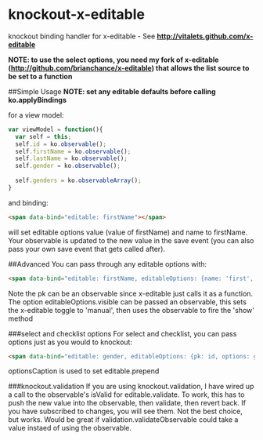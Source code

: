 knockout-x-editable
===================

knockout binding handler for x-editable - See **http://vitalets.github.com/x-editable**

**NOTE: to use the select options, you need my fork of x-editable (http://github.com/brianchance/x-editable) that allows the list source to be set to a function**

##Simple Usage
**NOTE: set any editable defaults before calling ko.applyBindings**

for a view model:
```javascript
var viewModel = function(){
  var self = this;
  self.id = ko.observable();
  self.firstName = ko.observable();
  self.lastName = ko.observable();
  self.gender = ko.observable();
  
  self.genders = ko.observableArray();
}
```
and binding:
```html
<span data-bind="editable: firstName"></span>
```

will set editable options value (value of firstName) and name to firstName. Your observable is updated to the new value in the save event (you can also pass your own save event that gets called after).

##Advanced
You can pass through any editable options with: 
```html
<span data-bind="editable: firstName, editableOptions: {name: 'first', pk: id, url: '/save'}"></span>
```

Note the pk can be an observable since x-editable just calls it as a function.
The option editableOptions.visible can be passed an observable, this sets the x-editable toggle to 'manual', then uses the observable to fire the 'show' method

###select and checklist options
For select and checklist, you can pass options just as you would to knockout:
```html
<span data-bind="editable: gender, editableOptions: {pk: id, options: genders, optionsText: 'text', optionsValue: 'id'}"></span>
```

optionsCaption is used to set editable.prepend

###knockout.validation
If you are using knockout.validation, I have wired up a call to the observable's isValid for editable.validate. To work, this has to push the new value into the observable, then validate, then revert back. If you have subscribed to changes, you will see them. Not the best choice, but works. Would be great if validation.validateObservable could take a value instaed of using the observable.
